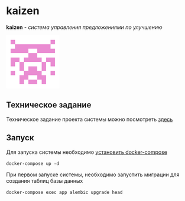 # kaizen
**kaizen** - _система управления предложениями по улучшению_

![Kaizen.png](./docs/Kaizen.png)

## Техническое задание
Техническое задание проекта системы можно посмотреть [здесь](./docs/technical_requirements.md)

## Запуск

Для запуска системы необходимо [установить docker-compose](https://docs.docker.com/get-docker/)
```commandline
docker-compose up -d
```
При первом запуске системы, необходимо запустить миграции для создания таблиц базы данных
```commandline
docker-compose exec app alembic upgrade head
```
